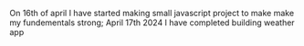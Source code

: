On 16th of april I have started making small javascript project to make make my fundementals strong;
April 17th 2024 I have completed building weather app

